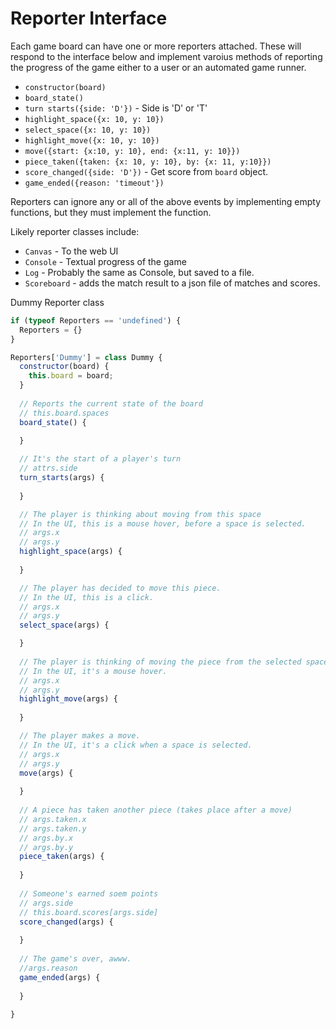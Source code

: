 # Reporter Interface

Each game board can have one or more reporters attached. These will respond 
to the interface below and implement varoius methods of reporting the progress 
of the game either to a user or an automated game runner.

* `constructor(board)`
* `board_state()`
* `turn starts({side: 'D'})` - Side is 'D' or 'T'
* `highlight_space({x: 10, y: 10})`
* `select_space({x: 10, y: 10})`
* `highlight_move({x: 10, y: 10})`
* `move({start: {x:10, y: 10}, end: {x:11, y: 10}})`
* `piece_taken({taken: {x: 10, y: 10}, by: {x: 11, y:10}})`
* `score_changed({side: 'D'})` - Get score from `board` object.
* `game_ended({reason: 'timeout'})`

Reporters can ignore any or all of the above events by implementing empty functions,
but they must implement the function.

Likely reporter classes include:

* `Canvas` - To the web UI
* `Console` - Textual progress of the game
* `Log` - Probably the same as Console, but saved to a file.
* `Scoreboard` - adds the match result to a json file of matches and scores.

Dummy Reporter class

```js
if (typeof Reporters == 'undefined') {
  Reporters = {}
}

Reporters['Dummy'] = class Dummy {
  constructor(board) {
    this.board = board;
  }
  
  // Reports the current state of the board
  // this.board.spaces
  board_state() {
    
  }

  // It's the start of a player's turn
  // attrs.side
  turn_starts(args) {
  
  }

  // The player is thinking about moving from this space
  // In the UI, this is a mouse hover, before a space is selected.
  // args.x
  // args.y
  highlight_space(args) {
  
  }

  // The player has decided to move this piece.
  // In the UI, this is a click.
  // args.x
  // args.y
  select_space(args) {

  }
  
  // The player is thinking of moving the piece from the selected space to this one.
  // In the UI, it's a mouse hover.
  // args.x
  // args.y
  highlight_move(args) {
    
  }

  // The player makes a move.
  // In the UI, it's a click when a space is selected.
  // args.x
  // args.y
  move(args) {
    
  }
  
  // A piece has taken another piece (takes place after a move)
  // args.taken.x
  // args.taken.y
  // args.by.x
  // args.by.y
  piece_taken(args) {
    
  }
  
  // Someone's earned soem points
  // args.side
  // this.board.scores[args.side]
  score_changed(args) {
    
  }
  
  // The game's over, awww.
  //args.reason
  game_ended(args) {
    
  }
  
}
```